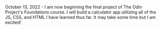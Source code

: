 October 13, 2022 - I am now beginning the final project of The Odin Project's Foundations course. I will build a calculator app utilizing all of the JS, CSS, and HTML I have learned thus far. It may take some time but I am excited!